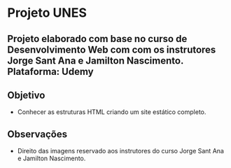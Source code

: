 # Projeto UNES

## Projeto elaborado com base no curso de **Desenvolvimento Web** com com os instrutores **Jorge Sant Ana** e **Jamilton Nascimento**. Plataforma: Udemy

## Objetivo
- Conhecer as estruturas HTML criando um site estático completo.

## Observações
- Direito das imagens reservado aos instrutores do curso Jorge Sant Ana e Jamilton Nascimento.